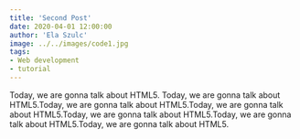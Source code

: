 ```yaml
---
title: 'Second Post'
date: 2020-04-01 12:00:00
author: 'Ela Szulc'
image: ../../images/code1.jpg
tags:
- Web development
- tutorial
---
```

Today, we are gonna talk about HTML5. Today, we are gonna talk about HTML5.Today, we are gonna talk about HTML5.Today, we are gonna talk about HTML5.Today, we are gonna talk about HTML5.Today, we are gonna talk about HTML5.Today, we are gonna talk about HTML5.